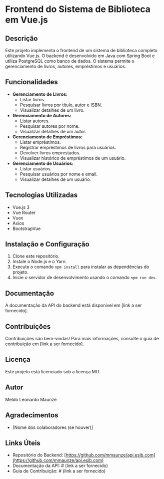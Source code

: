# Frontend do Sistema de Biblioteca em Vue.js

## Descrição

Este projeto implementa o frontend de um sistema de biblioteca completo utilizando Vue.js. O backend é desenvolvido em Java com Spring Boot e utiliza PostgreSQL como banco de dados. O sistema permite o gerenciamento de livros, autores, empréstimos e usuários.

## Funcionalidades

* **Gerenciamento de Livros:**
    * Listar livros.
    * Pesquisar livros por título, autor e ISBN.
    * Visualizar detalhes de um livro.
* **Gerenciamento de Autores:**
    * Listar autores.
    * Pesquisar autores por nome.
    * Visualizar detalhes de um autor.
* **Gerenciamento de Empréstimos:**
    * Listar empréstimos.
    * Registrar empréstimos de livros para usuários.
    * Devolver livros emprestados.
    * Visualizar histórico de empréstimos de um usuário.
* **Gerenciamento de Usuários:**
    * Listar usuários.
    * Pesquisar usuários por nome e email.
    * Visualizar detalhes de um usuário.

## Tecnologias Utilizadas

* Vue.js 3
* Vue Router
* Vuex
* Axios
* BootstrapVue

## Instalação e Configuração

1. Clone este repositório.
2. Instale o Node.js e o Yarn.
3. Execute o comando `npm install` para instalar as dependências do projeto.
4. Inicie o servidor de desenvolvimento usando o comando `npm run dev`.

## Documentação

A documentação da API do backend está disponível em [link a ser fornecido].

## Contribuições

Contribuições são bem-vindas! Para mais informações, consulte o guia de contribuição em [link a ser fornecido].

## Licença

Este projeto está licenciado sob a licença MIT.

## Autor

Meldo Leonardo Maunze

## Agradecimentos

* [Nome dos colaboradores (se houver)]

## Links Úteis

* Repositório do Backend: [https://github.com/mmaunze/api.esib.com](https://github.com/mmaunze/api.esib.com)
* Documentação da API: # (link a ser fornecido)
* Guia de Contribuição: # (link a ser fornecido)
